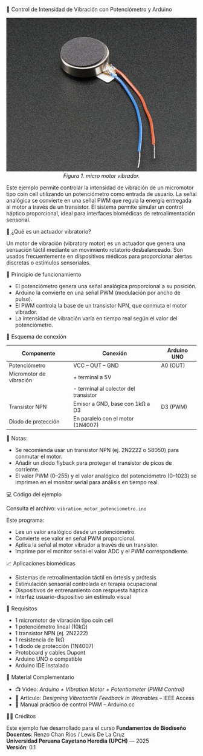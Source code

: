 📘 Control de Intensidad de Vibración con Potenciómetro y Arduino

<p align="center">
  <img src="image.png" alt="micro motor vibrador" width="600"><br>
  <em>Figura 1. micro motor vibrador.</em>
</p>

Este ejemplo permite controlar la intensidad de vibración de un micromotor tipo coin cell utilizando un potenciómetro como entrada de usuario. La señal analógica se convierte en una señal PWM que regula la energía entregada al motor a través de un transistor. El sistema permite simular un control háptico proporcional, ideal para interfaces biomédicas de retroalimentación sensorial.

🔧 ¿Qué es un actuador vibratorio?

Un motor de vibración (vibratory motor) es un actuador que genera una sensación táctil mediante un movimiento rotatorio desbalanceado. Son usados frecuentemente en dispositivos médicos para proporcionar alertas discretas o estímulos sensoriales.

🔬 Principio de funcionamiento

- El potenciómetro genera una señal analógica proporcional a su posición.
- Arduino la convierte en una señal PWM (modulación por ancho de pulso).
- El PWM controla la base de un transistor NPN, que conmuta el motor vibrador.
- La intensidad de vibración varía en tiempo real según el valor del potenciómetro.

🔌 Esquema de conexión

| Componente              | Conexión                        | Arduino UNO  |
|-------------------------|----------------------------------|--------------|
| Potenciómetro           | VCC – OUT – GND                 | A0 (OUT)     |
| Micromotor de vibración | + terminal a 5V                 |              |
|                         | - terminal al colector del transistor |
| Transistor NPN          | Emisor a GND, base con 1kΩ a D3 | D3 (PWM)     |
| Diodo de protección     | En paralelo con el motor (1N4007) |              |

📍 Notas:

- Se recomienda usar un transistor NPN (ej. 2N2222 o S8050) para conmutar el motor.
- Añadir un diodo flyback para proteger el transistor de picos de corriente.
- El valor PWM (0–255) y el valor analógico del potenciómetro (0–1023) se imprimen en el monitor serial para análisis en tiempo real.

💻 Código del ejemplo

Consulta el archivo: `vibration_motor_potenciometro.ino`

Este programa:

- Lee un valor analógico desde un potenciómetro.
- Convierte ese valor en señal PWM proporcional.
- Aplica la señal al motor vibrador a través de un transistor.
- Imprime por el monitor serial el valor ADC y el PWM correspondiente.

📈 Aplicaciones biomédicas

- Sistemas de retroalimentación táctil en órtesis y prótesis
- Estimulación sensorial controlada en terapia ocupacional
- Dispositivos de entrenamiento con respuesta háptica
- Interfaz usuario-dispositivo sin estímulo visual

📎 Requisitos

- 1 micromotor de vibración tipo coin cell
- 1 potenciómetro lineal (10kΩ)
- 1 transistor NPN (ej. 2N2222)
- 1 resistencia de 1kΩ
- 1 diodo de protección (1N4007)
- Protoboard y cables Dupont
- Arduino UNO o compatible
- Arduino IDE instalado

🎥 Material Complementario

- 📺 Video: *Arduino + Vibration Motor + Potentiometer (PWM Control)*
- 📄 Artículo: *Designing Vibrotactile Feedback in Wearables* – IEEE Access
- 📘 Manual práctico de control PWM – Arduino.cc

🧑‍🏫 Créditos

Este ejemplo fue desarrollado para el curso **Fundamentos de Biodiseño**  
**Docentes**: Renzo Chan Ríos / Lewis De La Cruz  
**Universidad Peruana Cayetano Heredia (UPCH)** — 2025  
**Versión**: 0.1


